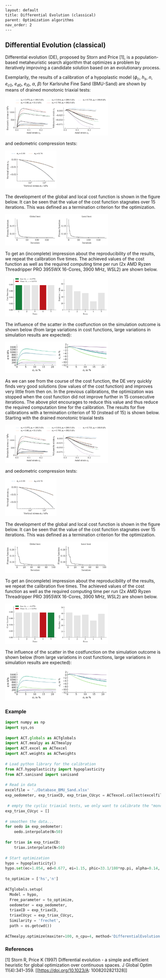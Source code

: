     ---
    layout: default
    title: Differential Evolution (classical)
    parent: Optimization algorithms
    nav_order: 2
    ---
## Differential Evolution (classical)

Differential evolution (DE), proposed by Storn and Price [1], is a population-based metaheuristic search algorithm that optimizes a problem by iteratively improving a candidate solution based on an evolutionary process.

Exemplarily, the results of a calibration of a hypoplastic model ($\phi_c$, $h_s$, $n$, $e_{c0}$, $e_{d0}$, $e_{i0}$, $\alpha$, $\beta$) for Karlsruhe Fine Sand (BMU-Sand) are shown by means of drained monotonic triaxial tests:

<img src="./de/triaxCD.png" alt="triaxCD" width="66%"/>

and oedometric compression tests:

<img src="./de/oedometer.png" alt="oedometer" width="33%"/>

The development of the global and local cost function is shown in the figure below. It can be seen that the value of the cost function stagnates over 15 iterations. This was defined as a termination criterion for the optimization.

<img src="./de/fitness_function.png" alt="fitness_function" width="66%"/>

To get an (incomplete) impression about the reproducibility of the results, we repeat the calibration five times. The achieved values of the cost function as well as the required computing time per run (2x AMD Ryzen Threadripper PRO 3955WX 16-Cores, 3900 MHz, WSL2) are shown below.

<img src="./de/statistics.png" alt="statistics" width="66%"/>

The influence of the scatter in the costfunction on the simulation outcome is shown below (from large variations in cost functions, large variations in simulation results are expected):

<img src="./de/triaxCD_all.png" alt="triaxCD_all" width="66%"/>

As we can see from the course of the cost function, the DE very quickly finds very good solutions (low values of the cost function) and improves very little from then on. In the previous calibrations, the optimization was stopped when the cost function did not improve further in 15 consecutive iterations. The above plot encourages to reduce this value and thus reduce the required computation time for the calibration. The results for five calibrations with a termination criterion of 10 (instead of 15) is shown below. Starting with the drained monotonic triaxial tests

<img src="./de-10/triaxCD.png" alt="triaxCD" width="66%"/>

and oedometric compression tests:

<img src="./de-10/oedometer.png" alt="oedometer" width="33%"/>

The development of the global and local cost function is shown in the figure below. It can be seen that the value of the cost function stagnates over 15 iterations. This was defined as a termination criterion for the optimization.

<img src="./de-10/fitness_function.png" alt="fitness_function" width="66%"/>

To get an (incomplete) impression about the reproducibility of the results, we repeat the calibration five times. The achieved values of the cost function as well as the required computing time per run (2x AMD Ryzen Threadripper PRO 3955WX 16-Cores, 3900 MHz, WSL2) are shown below.

<img src="./de-10/statistics.png" alt="statistics" width="66%"/>

The influence of the scatter in the costfunction on the simulation outcome is shown below (from large variations in cost functions, large variations in simulation results are expected):

<img src="./de-10/triaxCD_all.png" alt="triaxCD_all" width="66%"/>


### Example
```python
import numpy as np
import sys,os
  
import ACT.globals as ACTglobals
import ACT.mealpy as ACTmealpy
import ACT.excel as ACTexcel
import ACT.weights as ACTweights

# Load python library for the calibration
from ACT.hypoplasticity import hypoplasticity
from ACT.sanisand import sanisand

# Read in data
excelfile = './Database_BMU_Sand.xlsx'
exp_oedometer, exp_triaxCD, exp_triax_CUcyc = ACTexcel.collect(excelfile)

 # empty the cyclic triaxial tests, we only want to calibrate the "monotonic" parameters
exp_triax_CUcyc = []

# smoothen the data...
for oedo in exp_oedometer:
    oedo.interpolate(N=50)

for triax in exp_triaxCD:
    triax.interpolate(N=50)

# Start optimization
hypo = hypoplasticity()
hypo.set(ec=1.054, ed=0.677, ei=1.15, phic=33.1/180*np.pi, alpha=0.14, beta=2.5, R=1e-4, mT=1., mR=1.)

to_optimize = ['hs','n']

ACTglobals.setup(
  Model = hypo,
  Free_parameter = to_optimize,
  oedometer = exp_oedometer,
  triaxCD = exp_triaxCD,
  triaxCUcyc = exp_triax_CUcyc,
  Similarity = 'frechet',
  path = os.getcwd())

ACTmealpy.optimize(maxiter=100, n_cpu=4, method='DifferentialEvolution')
```

### References
[1] Storn R, Price K (1997) Differential evolution - a simple and efficient heuristic for global optimization over continuous spaces. J Global Optim 11(4):341–359. [[https://doi.org/10.1023/A: 1008202821328]]